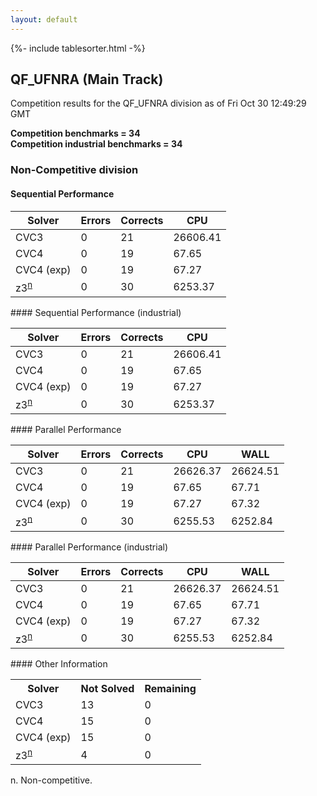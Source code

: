 ```yaml
---
layout: default
---
```

{%- include tablesorter.html -%}

##  QF_UFNRA (Main Track)

Competition results for the QF_UFNRA division as of Fri Oct 30 12:49:29 GMT

**Competition benchmarks = 34** 
**<br/>Competition industrial benchmarks = 34** 

###  Non-Competitive division  




#### Sequential Performance
<table id="sequential" class="result sorted">
<thead>
<tr>
<th class="center">Solver</th><th class="center">Errors</th>
<th class="center">Corrects</th>
<th class="center">CPU</th>
</tr>
</thead>
<tr>
<td>CVC3</td>
<td class="right">0</td>
<td class="right">21</td>
<td class="right">26606.41</td>
</tr>
<tr>
<td>CVC4</td>
<td class="right">0</td>
<td class="right">19</td>
<td class="right">67.65</td>
</tr>
<tr>
<td>CVC4 (exp)</td>
<td class="right">0</td>
<td class="right">19</td>
<td class="right">67.27</td>
</tr>
<tr>
<td><span class="non-competing-grey">z3<sup><a href="#fn">n</a></sup></span></td>
<td class="right">0</td>
<td class="right">30</td>
<td class="right">6253.37</td>
</tr>
</table>
#### Sequential Performance (industrial)
<table id="sequentiali" class="result sorted">
<thead>
<tr>
<th class="center">Solver</th><th class="center">Errors</th>
<th class="center">Corrects</th>
<th class="center">CPU</th>
</tr>
</thead>
<tr>
<td>CVC3</td>
<td class="right">0</td>
<td class="right">21</td>
<td class="right">26606.41</td>
</tr>
<tr>
<td>CVC4</td>
<td class="right">0</td>
<td class="right">19</td>
<td class="right">67.65</td>
</tr>
<tr>
<td>CVC4 (exp)</td>
<td class="right">0</td>
<td class="right">19</td>
<td class="right">67.27</td>
</tr>
<tr>
<td><span class="non-competing-grey">z3<sup><a href="#fn">n</a></sup></span></td>
<td class="right">0</td>
<td class="right">30</td>
<td class="right">6253.37</td>
</tr>
</table>
#### Parallel Performance
<table id="parallel" class="result sorted">
<thead>
<tr>
<th class="center">Solver</th><th class="center">Errors</th>
<th class="center">Corrects</th>
<th class="center">CPU</th>
<th class="center">WALL</th>
</tr>
</thead>
<tr>
<td>CVC3</td>
<td class="right">0</td>
<td class="right">21</td>
<td class="right">26626.37</td>
<td class="right">26624.51</td>
</tr>
<tr>
<td>CVC4</td>
<td class="right">0</td>
<td class="right">19</td>
<td class="right">67.65</td>
<td class="right">67.71</td>
</tr>
<tr>
<td>CVC4 (exp)</td>
<td class="right">0</td>
<td class="right">19</td>
<td class="right">67.27</td>
<td class="right">67.32</td>
</tr>
<tr>
<td><span class="non-competing-grey">z3<sup><a href="#fn">n</a></sup></span></td>
<td class="right">0</td>
<td class="right">30</td>
<td class="right">6255.53</td>
<td class="right">6252.84</td>
</tr>

</table>
#### Parallel Performance (industrial)
<table id="paralleli" class="result sorted">
<thead>
<tr>
<th class="center">Solver</th><th class="center">Errors</th>
<th class="center">Corrects</th>
<th class="center">CPU</th>
<th class="center">WALL</th>
</tr>
</thead>
<tr>
<td>CVC3</td>
<td class="right">0</td>
<td class="right">21</td>
<td class="right">26626.37</td>
<td class="right">26624.51</td>
</tr>
<tr>
<td>CVC4</td>
<td class="right">0</td>
<td class="right">19</td>
<td class="right">67.65</td>
<td class="right">67.71</td>
</tr>
<tr>
<td>CVC4 (exp)</td>
<td class="right">0</td>
<td class="right">19</td>
<td class="right">67.27</td>
<td class="right">67.32</td>
</tr>
<tr>
<td><span class="non-competing-grey">z3<sup><a href="#fn">n</a></sup></span></td>
<td class="right">0</td>
<td class="right">30</td>
<td class="right">6255.53</td>
<td class="right">6252.84</td>
</tr>

</table>
#### Other Information
<table id="parallel" class="result sorted">
<tr>
<th class="center">Solver</th>
<th class="center">Not Solved</th>
<th class="center">Remaining</th>
</tr>
<tr>
<td>CVC3</td>
<td class="right">13</td>
<td class="right">0</td>
</tr>
<tr>
<td>CVC4</td>
<td class="right">15</td>
<td class="right">0</td>
</tr>
<tr>
<td>CVC4 (exp)</td>
<td class="right">15</td>
<td class="right">0</td>
</tr>
<tr>
<td><span class="non-competing-grey">z3<sup><a href="#fn">n</a></sup></span></td>
<td class="right">4</td>
<td class="right">0</td>
</tr>
</table>

<span id="fn"> n. Non-competitive.</span>
